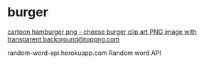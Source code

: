 # burger



<a title="cartoon hamburger png - cheese burger clip art PNG image with transparent background@toppng.com" href="https://toppng.com/cartoon-hamburger-png-cheese-burger-clip-art-PNG-free-PNG-Images_204144" target="_blank">cartoon hamburger png - cheese burger clip art PNG image with transparent background@toppng.com</a>

random-word-api.herokuapp.com
Random word API